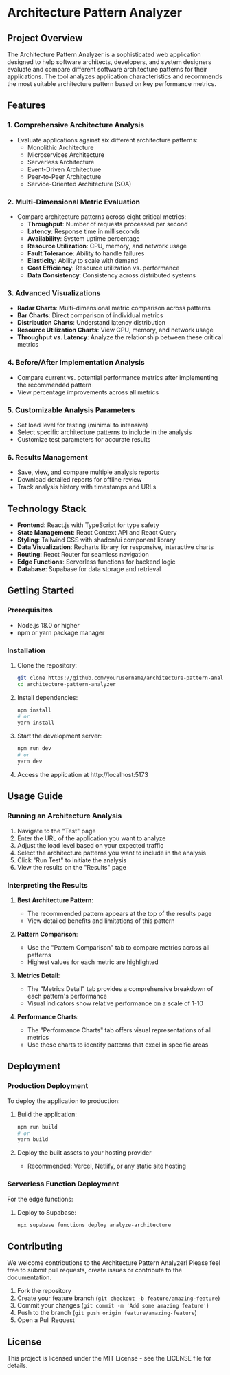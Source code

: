 
# Architecture Pattern Analyzer

## Project Overview

The Architecture Pattern Analyzer is a sophisticated web application designed to help software architects, developers, and system designers evaluate and compare different software architecture patterns for their applications. The tool analyzes application characteristics and recommends the most suitable architecture pattern based on key performance metrics.

## Features

### 1. Comprehensive Architecture Analysis
- Evaluate applications against six different architecture patterns:
  - Monolithic Architecture
  - Microservices Architecture
  - Serverless Architecture
  - Event-Driven Architecture
  - Peer-to-Peer Architecture
  - Service-Oriented Architecture (SOA)

### 2. Multi-Dimensional Metric Evaluation
- Compare architecture patterns across eight critical metrics:
  - **Throughput**: Number of requests processed per second
  - **Latency**: Response time in milliseconds
  - **Availability**: System uptime percentage
  - **Resource Utilization**: CPU, memory, and network usage
  - **Fault Tolerance**: Ability to handle failures
  - **Elasticity**: Ability to scale with demand
  - **Cost Efficiency**: Resource utilization vs. performance
  - **Data Consistency**: Consistency across distributed systems

### 3. Advanced Visualizations
- **Radar Charts**: Multi-dimensional metric comparison across patterns
- **Bar Charts**: Direct comparison of individual metrics
- **Distribution Charts**: Understand latency distribution
- **Resource Utilization Charts**: View CPU, memory, and network usage
- **Throughput vs. Latency**: Analyze the relationship between these critical metrics

### 4. Before/After Implementation Analysis
- Compare current vs. potential performance metrics after implementing the recommended pattern
- View percentage improvements across all metrics

### 5. Customizable Analysis Parameters
- Set load level for testing (minimal to intensive)
- Select specific architecture patterns to include in the analysis
- Customize test parameters for accurate results

### 6. Results Management
- Save, view, and compare multiple analysis reports
- Download detailed reports for offline review
- Track analysis history with timestamps and URLs

## Technology Stack

- **Frontend**: React.js with TypeScript for type safety
- **State Management**: React Context API and React Query
- **Styling**: Tailwind CSS with shadcn/ui component library
- **Data Visualization**: Recharts library for responsive, interactive charts
- **Routing**: React Router for seamless navigation
- **Edge Functions**: Serverless functions for backend logic
- **Database**: Supabase for data storage and retrieval

## Getting Started

### Prerequisites

- Node.js 18.0 or higher
- npm or yarn package manager

### Installation

1. Clone the repository:
   ```bash
   git clone https://github.com/yourusername/architecture-pattern-analyzer.git
   cd architecture-pattern-analyzer
   ```

2. Install dependencies:
   ```bash
   npm install
   # or
   yarn install
   ```

3. Start the development server:
   ```bash
   npm run dev
   # or
   yarn dev
   ```

4. Access the application at http://localhost:5173

## Usage Guide

### Running an Architecture Analysis

1. Navigate to the "Test" page
2. Enter the URL of the application you want to analyze
3. Adjust the load level based on your expected traffic
4. Select the architecture patterns you want to include in the analysis
5. Click "Run Test" to initiate the analysis
6. View the results on the "Results" page

### Interpreting the Results

1. **Best Architecture Pattern**:
   - The recommended pattern appears at the top of the results page
   - View detailed benefits and limitations of this pattern

2. **Pattern Comparison**:
   - Use the "Pattern Comparison" tab to compare metrics across all patterns
   - Highest values for each metric are highlighted

3. **Metrics Detail**:
   - The "Metrics Detail" tab provides a comprehensive breakdown of each pattern's performance
   - Visual indicators show relative performance on a scale of 1-10

4. **Performance Charts**:
   - The "Performance Charts" tab offers visual representations of all metrics
   - Use these charts to identify patterns that excel in specific areas

## Deployment

### Production Deployment

To deploy the application to production:

1. Build the application:
   ```bash
   npm run build
   # or
   yarn build
   ```

2. Deploy the built assets to your hosting provider
   - Recommended: Vercel, Netlify, or any static site hosting

### Serverless Function Deployment

For the edge functions:

1. Deploy to Supabase:
   ```bash
   npx supabase functions deploy analyze-architecture
   ```

## Contributing

We welcome contributions to the Architecture Pattern Analyzer! Please feel free to submit pull requests, create issues or contribute to the documentation.

1. Fork the repository
2. Create your feature branch (`git checkout -b feature/amazing-feature`)
3. Commit your changes (`git commit -m 'Add some amazing feature'`)
4. Push to the branch (`git push origin feature/amazing-feature`)
5. Open a Pull Request

## License

This project is licensed under the MIT License - see the LICENSE file for details.
